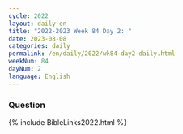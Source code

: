 ```yaml
---
cycle: 2022
layout: daily-en
title: "2022-2023 Week 84 Day 2: "
date: 2023-08-08
categories: daily
permalink: /en/daily/2022/wk84-day2-daily.html
weekNum: 84
dayNum: 2
language: English
---
```


### Question     

{% include BibleLinks2022.html %}
